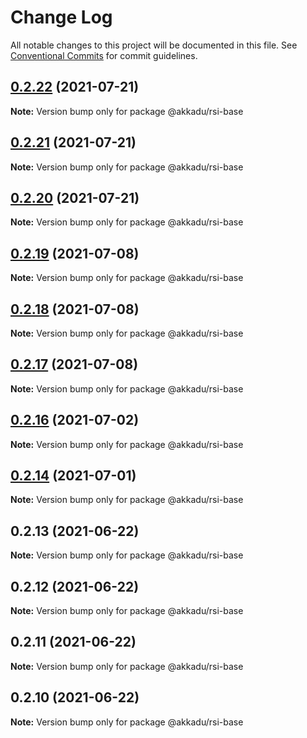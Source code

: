 # Change Log

All notable changes to this project will be documented in this file.
See [Conventional Commits](https://conventionalcommits.org) for commit guidelines.

## [0.2.22](https://github.com/Akkadu/rsi-api-widgets/compare/@akkadu/rsi-base@0.2.21...@akkadu/rsi-base@0.2.22) (2021-07-21)

**Note:** Version bump only for package @akkadu/rsi-base





## [0.2.21](https://github.com/Akkadu/rsi-api-widgets/compare/@akkadu/rsi-base@0.2.20...@akkadu/rsi-base@0.2.21) (2021-07-21)

**Note:** Version bump only for package @akkadu/rsi-base





## [0.2.20](https://github.com/Akkadu/rsi-api-widgets/compare/@akkadu/rsi-base@0.2.19...@akkadu/rsi-base@0.2.20) (2021-07-21)

**Note:** Version bump only for package @akkadu/rsi-base





## [0.2.19](https://github.com/Akkadu/rsi-api-widgets/compare/@akkadu/rsi-base@0.2.18...@akkadu/rsi-base@0.2.19) (2021-07-08)

**Note:** Version bump only for package @akkadu/rsi-base





## [0.2.18](https://github.com/Akkadu/rsi-api-widgets/compare/@akkadu/rsi-base@0.2.17...@akkadu/rsi-base@0.2.18) (2021-07-08)

**Note:** Version bump only for package @akkadu/rsi-base





## [0.2.17](https://github.com/Akkadu/rsi-api-widgets/compare/@akkadu/rsi-base@0.2.16...@akkadu/rsi-base@0.2.17) (2021-07-08)

**Note:** Version bump only for package @akkadu/rsi-base





## [0.2.16](https://github.com/Akkadu/rsi-api-widgets/compare/@akkadu/rsi-base@0.2.14...@akkadu/rsi-base@0.2.16) (2021-07-02)

**Note:** Version bump only for package @akkadu/rsi-base





## [0.2.14](https://github.com/Akkadu/rsi-api-widgets/compare/@akkadu/rsi-base@0.2.13...@akkadu/rsi-base@0.2.14) (2021-07-01)

**Note:** Version bump only for package @akkadu/rsi-base





## 0.2.13 (2021-06-22)

**Note:** Version bump only for package @akkadu/rsi-base





## 0.2.12 (2021-06-22)

**Note:** Version bump only for package @akkadu/rsi-base





## 0.2.11 (2021-06-22)

**Note:** Version bump only for package @akkadu/rsi-base





## 0.2.10 (2021-06-22)

**Note:** Version bump only for package @akkadu/rsi-base
